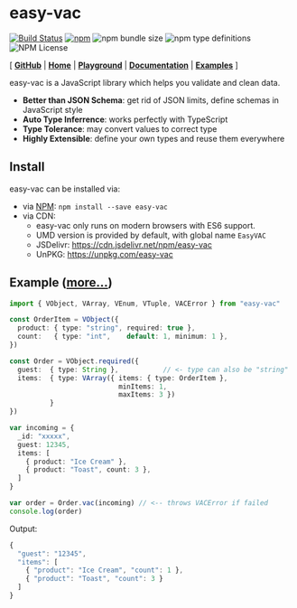 # easy-vac

[![Build Status](https://travis-ci.org/lyonbot/easy-vac.svg?branch=master)](https://travis-ci.org/lyonbot/easy-vac)
[![npm](https://img.shields.io/npm/v/easy-vac.svg)](https://www.npmjs.com/package/easy-vac)
![npm bundle size](https://img.shields.io/bundlephobia/minzip/easy-vac.svg)
![npm type definitions](https://img.shields.io/npm/types/easy-vac.svg)
![NPM License](https://img.shields.io/npm/l/easy-vac.svg)

[
  **[GitHub](https://github.com/lyonbot/easy-vac)** |
  **[Home](https://lyonbot.github.io/easy-vac/)** |
  **[Playground](https://lyonbot.github.io/easy-vac/#playground)** |
  **[Documentation](https://github.com/lyonbot/easy-vac/wiki)** |
  **[Examples](https://lyonbot.github.io/easy-vac/#examples)**
]

easy-vac is a JavaScript library which helps you validate and clean data.

- **Better than JSON Schema**: get rid of JSON limits, define schemas in JavaScript style
- **Auto Type Inferrence**: works perfectly with TypeScript
- **Type Tolerance**: may convert values to correct type
- **Highly Extensible**: define your own types and reuse them everywhere

## Install

easy-vac can be installed via:

- via [NPM](https://www.npmjs.com/package/easy-vac): `npm install --save easy-vac`
- via CDN:
  - easy-vac only runs on modern browsers with ES6 support.
  - UMD version is provided by default, with global name `EasyVAC`
  - JSDelivr: <https://cdn.jsdelivr.net/npm/easy-vac>
  - UnPKG: <https://unpkg.com/easy-vac>

## Example ([more...](https://lyonbot.github.io/easy-vac/#examples))

```typescript
import { VObject, VArray, VEnum, VTuple, VACError } from "easy-vac"

const OrderItem = VObject({
  product: { type: "string", required: true },
  count:   { type: "int",    default: 1, minimum: 1 },
})

const Order = VObject.required({
  guest:  { type: String },           // <- type can also be "string"
  items:  { type: VArray({ items: { type: OrderItem },
                           minItems: 1,
                           maxItems: 3 })
          }
})

var incoming = {
  _id: "xxxxx",
  guest: 12345,
  items: [
    { product: "Ice Cream" },
    { product: "Toast", count: 3 },
  ]
}

var order = Order.vac(incoming) // <-- throws VACError if failed
console.log(order)
```

Output:

```javascript
{
  "guest": "12345",
  "items": [
    { "product": "Ice Cream", "count": 1 },
    { "product": "Toast", "count": 3 }
  ]
}
```
